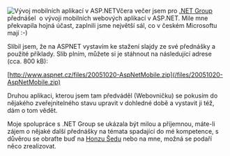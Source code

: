 <!-- dcterms:identifier = aspnetcz#53 -->
<!-- dcterms:title = Vývoj mobilních aplikací v ASP.NET - prezentace a příklady -->
<!-- dcterms:abstract = Plním slib ze včerejška, zde jsou příklady a prezentace -->
<!-- np9:categoryId = 6 -->
<!-- x4w:category = Akce a události -->
<!-- np9:authorId = 1 -->
<!-- np9:authorEmail = michal.valasek@altairis.cz -->
<!-- dcterms:creator = Michal Altair Valášek -->
<!-- dcterms:created = 2005-10-20T17:23:28.217+02:00 -->
<!-- dcterms:dateAccepted = 2005-10-20T17:23:28.217+02:00 -->

![Vývoj mobilních aplikací v ASP.NET](/files/20051010-firstslide.jpg)Včera večer jsem pro [.NET Group](http://www.dng.cz/) přednášel  o vývoji mobilních webových aplikací v ASP.NET. Mile mne překvapila hojná účast, zaplnili jsme největší sál, co v českém Microsoftu mají :-)

Slíbil jsem, že na ASPNET vystavím ke stažení slajdy ze své přednášky a použité příklady. Slib plním, můžete si je stáhnout na následující adrese (cca. 800 kB):

[http://www.aspnet.cz/files/20051020-AspNetMobile.zip](/files/20051020-AspNetMobile.zip)

Druhou aplikaci, kterou jsem tam předváděl (Webovničku) se pokusím do nějakého zveřejnitelného stavu upravit v dohledné době a vystavit ji též, dám o tom vědět.

Moje spolupráce s .NET Group se ukázala být milou a příjemnou, máte-li zájem o nějaké další přednášky na témata spadající do mé kompetence, s důvěrou se obraťte buď na [Honzu Šedu](http://www.dng.cz/) nebo na mne, možná se podaří něco zrealizovat.